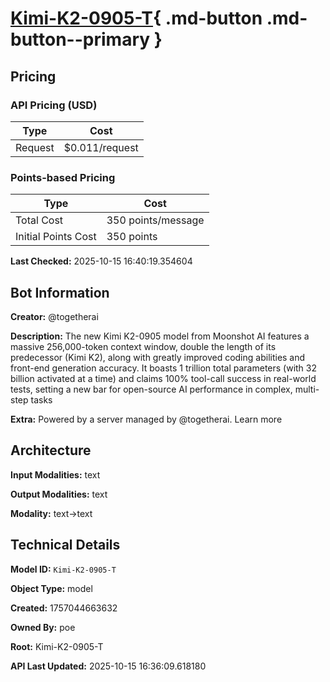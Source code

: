 # [Kimi-K2-0905-T](https://poe.com/Kimi-K2-0905-T){ .md-button .md-button--primary }

## Pricing

### API Pricing (USD)

| Type | Cost |
|------|------|
| Request | $0.011/request |

### Points-based Pricing

| Type | Cost |
|------|------|
| Total Cost | 350 points/message |
| Initial Points Cost | 350 points |

**Last Checked:** 2025-10-15 16:40:19.354604


## Bot Information

**Creator:** @togetherai

**Description:** The new Kimi K2-0905 model from Moonshot AI features a massive 256,000-token context window, double the length of its predecessor (Kimi K2), along with greatly improved coding abilities and front-end generation accuracy. It boasts 1 trillion total parameters (with 32 billion activated at a time) and claims 100% tool-call success in real-world tests, setting a new bar for open-source AI performance in complex, multi-step tasks

**Extra:** Powered by a server managed by @togetherai. Learn more


## Architecture

**Input Modalities:** text

**Output Modalities:** text

**Modality:** text->text


## Technical Details

**Model ID:** `Kimi-K2-0905-T`

**Object Type:** model

**Created:** 1757044663632

**Owned By:** poe

**Root:** Kimi-K2-0905-T

**API Last Updated:** 2025-10-15 16:36:09.618180
